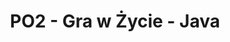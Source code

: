 ---
title: PO2 - Gra w Życie - Java
publicationDate: 2023-05-15
published: false
url: https://github.com/PetrusTryb/PO2
cover: /src/assets/projects/PO2.png
---